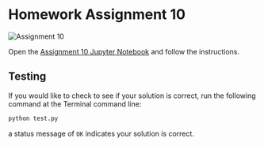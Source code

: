 # Homework Assignment 10

![Assignment 10](https://github.com/PGE323M/assignment10-solution/workflows/.github/workflows/main.yml/badge.svg)

Open the [Assignment 10 Jupyter Notebook](assignment10.ipynb) and follow the instructions.

## Testing

If you would like to check to see if your solution is correct, run the following command at the Terminal command line:

```bash
python test.py
```

a status message of `OK` indicates your solution is correct.
